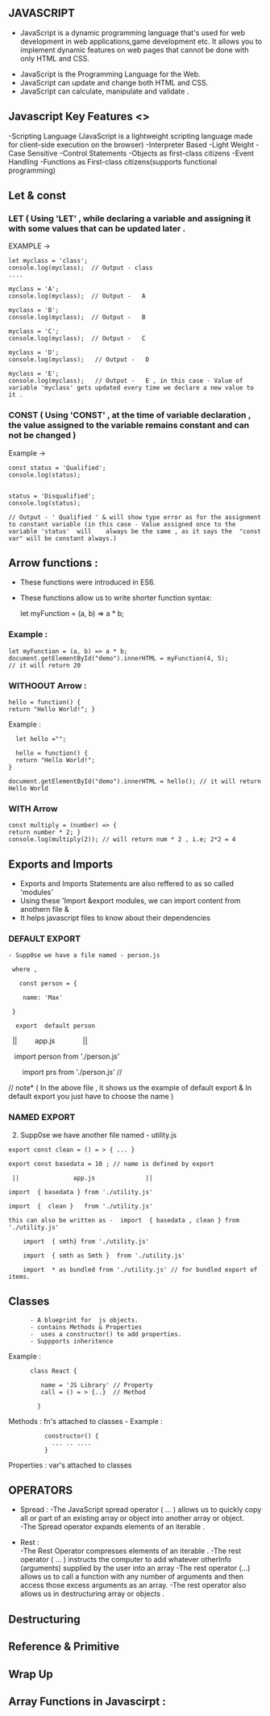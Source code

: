 ## JAVASCRIPT 
   * JavaScript is a dynamic programming language that's used for web development in web applications,game development etc.
    It allows you to implement dynamic features on web pages that cannot be done with only HTML and CSS.
   - JavaScript is the Programming Language for the Web.
   - JavaScript can update and change both HTML and CSS. 
   - JavaScript can calculate, manipulate and validate .
   
##  Javascript Key Features <>
   -Scripting Language (JavaScript is a lightweight scripting language made for client-side execution on the browser)
   -Interpreter Based  -Light Weight    -Case Sensitive     -Control Statements    -Objects as first-class citizens     -Event Handling
   -Functions as First-class citizens(supports functional programming)
   
## Let & const 
   ### LET ( Using 'LET' , while declaring a variable and assigning it with some values that can be updated later .
   
   EXAMPLE ->   
   
    let myclass = 'class'; 
    console.log(myclass);  // Output - class                                                                                              
    ....

    myclass = 'A';         
    console.log(myclass);  // Output -   A                                                                                           

    myclass = 'B';         
    console.log(myclass);  // Output -   B                                                                               

    myclass = 'C';        
    console.log(myclass);  // Output -   C                                                                              

    myclass = 'D';        
    console.log(myclass);   // Output -   D                                                                           

    myclass = 'E';        
    console.log(myclass);   // Output -   E , in this case - Value of variable 'myclass' gets updated every time we declare a new value to it .

   ### CONST ( Using 'CONST' , at the time of variable declaration , the value assigned to the variable remains constant and  can not be changed )
   Example ->
   
    const status = 'Qualified';
    console.log(status);


    status = 'Disqualified';
    console.log(status);    
   
    // Output - ' Qualified ' & will show type error as for the assignment to constant variable (in this case - Value assigned once to the variable 'status'  will    always be the same , as it says the  "const var" will be constant always.)
   
## Arrow functions :

  - These functions were introduced in ES6.
  - These functions allow us to write shorter function syntax:

       let myFunction = (a, b) => a * b;
       
  ### Example : 
    let myFunction = (a, b) => a * b;
    document.getElementById("demo").innerHTML = myFunction(4, 5); 
    // it will return 20 
       
 ### WITHOOUT Arrow :
     
    hello = function() {
    return "Hello World!"; }
  Example :
     
      let hello ="";

      hello = function() {
      return "Hello World!";
    } 

    document.getElementById("demo").innerHTML = hello(); // it will return Hello World 
 
 ### WITH   Arrow 
 
    const multiply = (number) => {
    return number * 2; }
    console.log(multiply(2)); // will return num * 2 , i.e; 2*2 = 4 
    
## Exports and Imports 
  - Exports and Imports Statements are also reffered to as so called  'modules' 
  - Using these 'Import &export modules, we can import content from anothern file & 
  - It helps javascript files to know about their dependencies
      
   ### DEFAULT EXPORT 

    - Supp0se we have a file named - person.js

     where ,

       const person = {

        name: 'Max'                                                    

     }      

      export  default person   

        ||           app.js              ||

        import person from './person.js'

        import prs from './person.js' //

  // note*  ( In the above file , it shows us the example of default export &  In default export you just have to choose the name )

                                                   

   ### NAMED EXPORT 

   2) Supp0se we have another  file named - utility.js

    export const clean = () = > { ... }  

    export const basedata = 10 ; // name is defined by export 

     ||               app.js              ||

    import  { basedata } from './utility.js' 

    import  {  clean }   from './utility.js' 

    this can also be written as -  import  { basedata , clean } from './utility.js' 

        import  { smth} from './utility.js' 

        import  { smth as Smth }  from './utility.js' 
 
        import  * as bundled from './utility.js' // for bundled export of items.

 
     
    
## Classes 
          - A blueprint for  js objects.
          - contains Methods & Properties 
          -  uses a constructor() to add properties.
          - Suppports inheritence 
          
   Example :
          
          class React {    
          
             name = 'JS Library' // Property 
             call = () = > {..}  // Method 
             
            } 
            
          
   Methods :  fn's attached to classes 
     - Example : 
     
              constructor() {
                ... .. ....
              } 
              
        
   Properties : var's attached to classes 
            

## OPERATORS 
   - Spread : 
              -The JavaScript spread operator ( ... ) allows us to quickly copy all or part of an existing array or object into another array or object.  
              -The Spread operator expands elements of an iterable .
   
   - Rest :    
              -The Rest Operator compresses elements of an iterable .
              -The rest operator ( ... ) instructs the computer to add whatever otherInfo (arguments) supplied by the user into an array
              -The rest operator (…) allows us to call a function with any number of arguments and then access those excess arguments as an array.
              -The rest operator also allows us in destructuring array or objects .
              
              
## Destructuring 

## Reference & Primitive 

## Wrap Up 

## Array Functions in Javascirpt :

   
   
